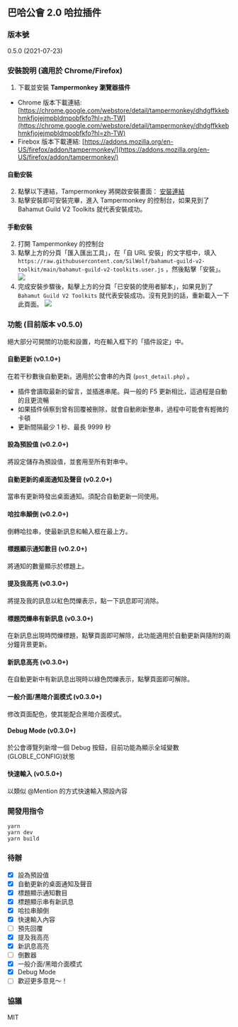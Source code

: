 ## 巴哈公會 2.0 哈拉插件

### 版本號

0.5.0 (2021-07-23)

### 安裝說明 (適用於 Chrome/Firefox)

1. 下載並安裝 **Tampermonkey 瀏覽器插件**

- Chrome 版本下載連結: [https://chrome.google.com/webstore/detail/tampermonkey/dhdgffkkebhmkfjojejmpbldmpobfkfo?hl=zh-TW](https://chrome.google.com/webstore/detail/tampermonkey/dhdgffkkebhmkfjojejmpbldmpobfkfo?hl=zh-TW)
- Firebox 版本下載連結: [https://addons.mozilla.org/en-US/firefox/addon/tampermonkey/](https://addons.mozilla.org/en-US/firefox/addon/tampermonkey/)

#### 自動安裝

2. 點擊以下連結，Tampermonkey 將開啟安裝畫面： [安裝連結](https://raw.githubusercontent.com/SilWolf/bahamut-guild-v2-toolkit/main/dist/bahamut-guild-v2-toolkit.user.js)
3. 點擊安裝即可安裝完畢，進入 Tampermonkey 的控制台，如果見到了 Bahamut Guild V2 Toolkits 就代表安裝成功。

#### 手動安裝

2. 打開 Tampermonkey 的控制台
3. 點擊上方的分頁「匯入匯出工具」，在「自 URL 安裝」的文字框中，填入 `https://raw.githubusercontent.com/SilWolf/bahamut-guild-v2-toolkit/main/bahamut-guild-v2-toolkits.user.js` ，然後點擊「安裝」。
   ![](https://i.imgur.com/GXLzzkp.png)
4. 完成安裝步驟後，點擊上方的分頁「已安裝的使用者腳本」，如果見到了 `Bahamut Guild V2 Toolkits` 就代表安裝成功。沒有見到的話，重新載入一下此頁面。
   ![](https://i.imgur.com/LP5dQid.png)

### 功能 (目前版本 v0.5.0)

絕大部分可開關的功能和設置，均在輸入框下的「插件設定」中。

#### 自動更新 (v0.1.0+)

在若干秒數後自動更新。適用於公會串的內頁 (`post_detail.php`) 。

- 插件會讀取最新的留言，並插進串尾。與一般的 F5 更新相比，這過程是自動的且更流暢
- 如果插件偵察到曾有回覆被刪除，就會自動刷新整串，過程中可能會有輕微的卡頓
- 更新間隔最少 1 秒、最長 9999 秒

#### 設為預設值 (v0.2.0+)

將設定儲存為預設值，並套用至所有對串中。

#### 自動更新的桌面通知及聲音 (v0.2.0+)

當串有更新時發出桌面通知。須配合自動更新一同使用。

#### 哈拉串顛倒 (v0.2.0+)

倒轉哈拉串，使最新訊息和輸入框在最上方。

#### 標題顯示通知數目 (v0.2.0+)

將通知的數量顯示於標題上。

#### 提及我高亮 (v0.3.0+)

將提及我的訊息以紅色閃爍表示，點一下訊息即可消除。

#### 標題閃爍串有新訊息 (v0.3.0+)

在新訊息出現時閃爍標題，點擊頁面即可解除，此功能適用於自動更新與隨附的兩分鐘背景更新。

#### 新訊息高亮 (v0.3.0+)

在自動更新中有新訊息出現時以綠色閃爍表示，點擊頁面即可解除。

#### 一般介面/黑暗介面模式 (v0.3.0+)

修改頁面配色，使其能配合黑暗介面模式。

#### Debug Mode (v0.3.0+)

於公會導覽列新增一個 Debug 按鈕，目前功能為顯示全域變數(GLOBLE_CONFIG)狀態

#### 快速輸入 (v0.5.0+)

以類似 @Mention 的方式快速輸入預設內容

### 開發用指令

```
yarn
yarn dev
yarn build
```

### 待辦

- [x] 設為預設值
- [x] 自動更新的桌面通知及聲音
- [x] 標題顯示通知數目
- [x] 標題顯示串有新訊息
- [x] 哈拉串顛倒
- [x] 快速輸入內容
- [ ] 預先回覆
- [x] 提及我高亮
- [x] 新訊息高亮
- [ ] 倒數器
- [x] 一般介面/黑暗介面模式
- [x] Debug Mode
- [ ] 歡迎更多意見～！

### 協議

MIT

